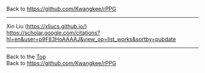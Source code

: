Back to https://github.com/Kwangkee/rPPG
***


Xin Liu (https://xliucs.github.io/)  
https://scholar.google.com/citations?hl=en&user=p9F83HoAAAAJ&view_op=list_works&sortby=pubdate


***
Back to the [Top](#rPPG)  
Back to https://github.com/Kwangkee/rPPG
